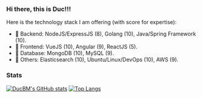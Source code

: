 ### Hi there, this is Duc!!!

Here is the technology stack I am offering (with score for expertise):
- 🔭 Backend: NodeJS/ExpressJS (8), Golang (10), Java/Spring Framework (10).
- 🌱 Frontend: VueJS (10), Angular (9), ReactJS (5).
- 🤔 Database: MongoDB (10), MySQL (9).
- 👯 Others: Elasticsearch (10), Ubuntu/Linux/DevOps (10), AWS (9).

### Stats
[![DucBM's GitHub stats](https://github-readme-stats.vercel.app/api?username=ducbm95)](https://github.com/anuraghazra/github-readme-stats)
[![Top Langs](https://github-readme-stats.vercel.app/api/top-langs/?username=ducbm95)](https://github.com/anuraghazra/github-readme-stats)


